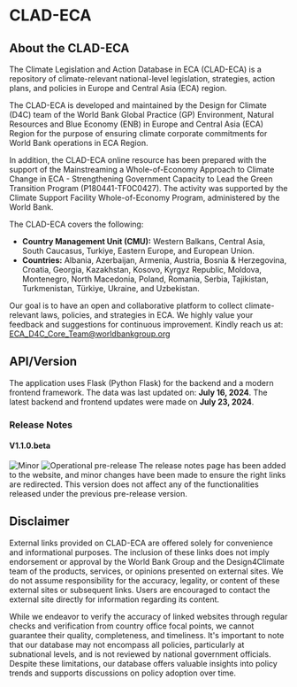 # CLAD-ECA

## About the CLAD-ECA

The Climate Legislation and Action Database in ECA (CLAD-ECA) is a repository of climate-relevant national-level legislation, strategies, action plans, and policies in Europe and Central Asia (ECA) region.

The CLAD-ECA is developed and maintained by the Design for Climate (D4C) team of the World Bank Global Practice (GP) Environment, Natural Resources and Blue Economy (ENB) in Europe and Central Asia (ECA) Region for the purpose of ensuring climate corporate commitments for World Bank operations in ECA Region.

In addition, the CLAD-ECA online resource has been prepared with the support of the Mainstreaming a Whole-of-Economy Approach to Climate Change in ECA - Strengthening Government Capacity to Lead the Green Transition Program (P180441-TF0C0427). The activity was supported by the Climate Support Facility Whole-of-Economy Program, administered by the World Bank.

The CLAD-ECA covers the following:

- **Country Management Unit (CMU):** Western Balkans, Central Asia, South Caucasus, Turkiye, Eastern Europe, and European Union.
- **Countries:** Albania, Azerbaijan, Armenia, Austria, Bosnia & Herzegovina, Croatia, Georgia, Kazakhstan, Kosovo, Kyrgyz Republic, Moldova, Montenegro, North Macedonia, Poland, Romania, Serbia, Tajikistan, Turkmenistan, Türkiye, Ukraine, and Uzbekistan.

Our goal is to have an open and collaborative platform to collect climate-relevant laws, policies, and strategies in ECA. We highly value your feedback and suggestions for continuous improvement. Kindly reach us at: [ECA_D4C_Core_Team@worldbankgroup.org](mailto:ECA_D4C_Core_Team@worldbankgroup.org)

## API/Version

The application uses Flask (Python Flask) for the backend and a modern frontend framework. The data was last updated on: **July 16, 2024**. The latest backend and frontend updates were made on **July 23, 2024**.

### Release Notes

#### V1.1.0.beta

![Minor](https://img.shields.io/badge/Minor-yellow) ![Operational pre-release](https://img.shields.io/badge/Operational%20pre--release-blue)
The release notes page has been added to the website, and minor changes have been made to ensure the right links are redirected. This version does not affect any of the functionalities released under the previous pre-release version.

## Disclaimer

External links provided on CLAD-ECA are offered solely for convenience and informational purposes. The inclusion of these links does not imply endorsement or approval by the World Bank Group and the Design4Climate team of the products, services, or opinions presented on external sites. We do not assume responsibility for the accuracy, legality, or content of these external sites or subsequent links. Users are encouraged to contact the external site directly for information regarding its content.

While we endeavor to verify the accuracy of linked websites through regular checks and verification from country office focal points, we cannot guarantee their quality, completeness, and timeliness. It's important to note that our database may not encompass all policies, particularly at subnational levels, and is not reviewed by national government officials. Despite these limitations, our database offers valuable insights into policy trends and supports discussions on policy adoption over time.
